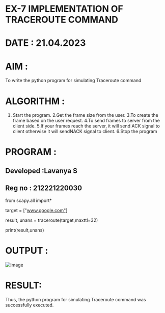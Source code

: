 # EX-7 IMPLEMENTATION OF TRACEROUTE COMMAND

# DATE : 21.04.2023
# AIM :
To write the python program for simulating Traceroute command
# ALGORITHM :
1. Start the program.
2.Get the frame size from the user.
3.To create the frame based on the user request.
4.To send frames to server from the client side.
5.If your frames reach the server, it will send ACK signal to client otherwise it will sendNACK signal to client.
6.Stop the program
# PROGRAM :

## Developed :Lavanya S
## Reg no : 212221220030

from scapy.all import*

target = ["www.google.com"]

result, unans = traceroute(target,maxttl=32)

print(result,unans)

# OUTPUT :
![image](https://github.com/LavanyaSIT/EX-7/assets/130207418/065dceed-19ac-40c8-abfb-bc4430a763f4)


# RESULT:
Thus, the python program for simulating Traceroute command was successfully executed.

